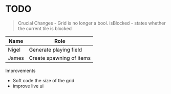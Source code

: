 # TODO

> Crucial Changes - Grid is no longer a bool.
> isBlocked - states whether the current tile is blocked

Name | Role
--- | ---
Nigel | Generate playing field
James | Create spawning of items

Improvements
- Soft code the size of the grid
- improve live ui

